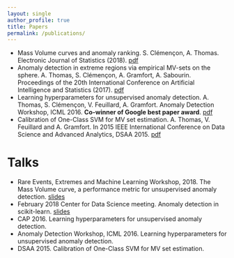 ```yaml
---
layout: single
author_profile: true
title: Papers
permalink: /publications/
---
```


* Mass Volume curves and anomaly ranking. S. Clémençon, A. Thomas. Electronic Journal of Statistics (2018). [pdf](https://projecteuclid.org/download/pdfview_1/euclid.ejs/1537257627) 
* Anomaly detection in extreme regions via empirical MV-sets on the sphere. A. Thomas, S. Clémençon, A. Gramfort, A. Sabourin. Proceedings of the 20th International Conference on Artificial Intelligence and Statistics (2017). [pdf](http://proceedings.mlr.press/v54/thomas17a/thomas17a.pdf)
* Learning hyperparameters for unsupervised anomaly detection. A. Thomas, S. Clémençon, V. Feuillard, A. Gramfort. Anomaly Detection Workshop, ICML 2016. **Co-winner of Google best paper award**. [pdf](https://drive.google.com/file/d/0B8Dg3PBX90KNUTg5NGNOVnFPX0hDNmJsSTcybzZMSHNPYkd3/view) 
* Calibration of One-Class SVM for MV set estimation. A. Thomas, V. Feuillard and A. Gramfort. In 2015 IEEE International Conference on Data Science and Advanced Analytics, DSAA 2015. [pdf](https://arxiv.org/pdf/1508.07535v1.pdf)

# Talks
* Rare Events, Extremes and Machine Learning Workshop, 2018. The Mass Volume curve, a performance metric for unsupervised anomaly detection. [slides](https://speakerdeck.com/albertcthomas/the-mass-volume-curve-a-performance-metric-for-unsupervised-anomaly-detection)
* February 2018 Center for Data Science meeting. Anomaly detection in scikit-learn. [slides](https://speakerdeck.com/albertcthomas/anomaly-detection-in-scikit-learn-ongoing-work-and-future-developments)
* CAP 2016. Learning hyperparameters for unsupervised anomaly detection.
* Anomaly Detection Workshop, ICML 2016. Learning hyperparameters for unsupervised anomaly detection.
* DSAA 2015. Calibration of One-Class SVM for MV set estimation.
